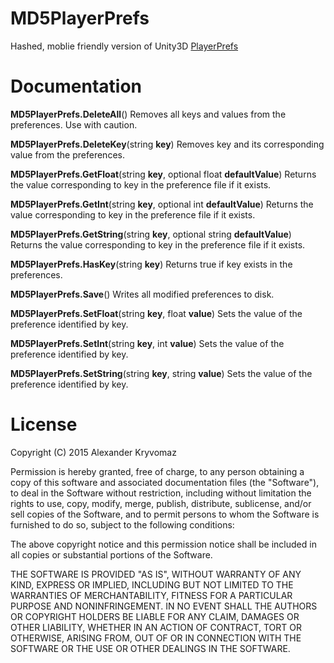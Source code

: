 <h1>MD5PlayerPrefs</h1>
<p>Hashed, moblie friendly version of Unity3D <a href="http://docs.unity3d.com/ScriptReference/PlayerPrefs.html">PlayerPrefs</a></p>
<h1>Documentation</h1>
<p><b>MD5PlayerPrefs.DeleteAll</b>()     Removes all keys and values from the preferences. Use with caution.</p>
<p><b>MD5PlayerPrefs.DeleteKey</b>(string <b>key</b>)     Removes key and its corresponding value from the preferences.</p>
<p><b>MD5PlayerPrefs.GetFloat</b>(string <b>key</b>, optional float <b>defaultValue</b>)     Returns the value corresponding to key in the preference file if it exists.</p>
<p><b>MD5PlayerPrefs.GetInt</b>(string <b>key</b>, optional int <b>defaultValue</b>)     Returns the value corresponding to key in the preference file if it exists.</p>
<p><b>MD5PlayerPrefs.GetString</b>(string <b>key</b>, optional string <b>defaultValue</b>)     Returns the value corresponding to key in the preference file if it exists.</p>
<p><b>MD5PlayerPrefs.HasKey</b>(string <b>key</b>)     Returns true if key exists in the preferences.</p>
<p><b>MD5PlayerPrefs.Save</b>()     Writes all modified preferences to disk.</p>
<p><b>MD5PlayerPrefs.SetFloat</b>(string <b>key</b>, float <b>value</b>)     Sets the value of the preference identified by key.</p>
<p><b>MD5PlayerPrefs.SetInt</b>(string <b>key</b>, int <b>value</b>)     Sets the value of the preference identified by key.</p>
<p><b>MD5PlayerPrefs.SetString</b>(string <b>key</b>, string <b>value</b>)     Sets the value of the preference identified by key.</p>
<h1>License</h1>
<p>Copyright (C) 2015 Alexander Kryvomaz</p>
<p>Permission is hereby granted, free of charge, to any person obtaining a copy of this software and associated documentation files (the "Software"), to deal in the Software without restriction, including without limitation the rights to use, copy, modify, merge, publish, distribute, sublicense, and/or sell copies of the Software, and to permit persons to whom the Software is furnished to do so, subject to the following conditions:</p>
<p>The above copyright notice and this permission notice shall be included in all copies or substantial portions of the Software.</p>
<p>THE SOFTWARE IS PROVIDED "AS IS", WITHOUT WARRANTY OF ANY KIND, EXPRESS OR IMPLIED, INCLUDING BUT NOT LIMITED TO THE WARRANTIES OF MERCHANTABILITY, FITNESS FOR A PARTICULAR PURPOSE AND NONINFRINGEMENT. IN NO EVENT SHALL THE AUTHORS OR COPYRIGHT HOLDERS BE LIABLE FOR ANY CLAIM, DAMAGES OR OTHER LIABILITY, WHETHER IN AN ACTION OF CONTRACT, TORT OR OTHERWISE, ARISING FROM, OUT OF OR IN CONNECTION WITH THE SOFTWARE OR THE USE OR OTHER DEALINGS IN THE SOFTWARE.</p>
